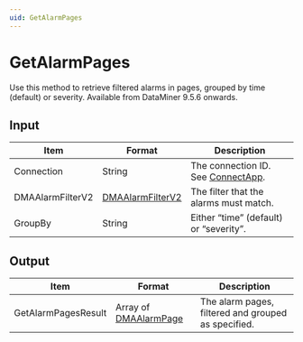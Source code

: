 ```yaml
---
uid: GetAlarmPages
---
```


# GetAlarmPages

Use this method to retrieve filtered alarms in pages, grouped by time (default) or severity. Available from DataMiner 9.5.6 onwards.

## Input

| Item | Format | Description |
|--|--|--|
| Connection | String | The connection ID. See [ConnectApp](xref:ConnectApp). |
| DMAAlarmFilterV2 | [DMAAlarmFilterV2](xref:DMAAlarmFilterV2) | The filter that the alarms must match. |
| GroupBy | String | Either “time” (default) or “severity”. |

## Output

| Item | Format | Description |
|--|--|--|
| GetAlarmPagesResult | Array of [DMAAlarmPage](xref:DMAAlarmPage) | The alarm pages, filtered and grouped as specified. |
